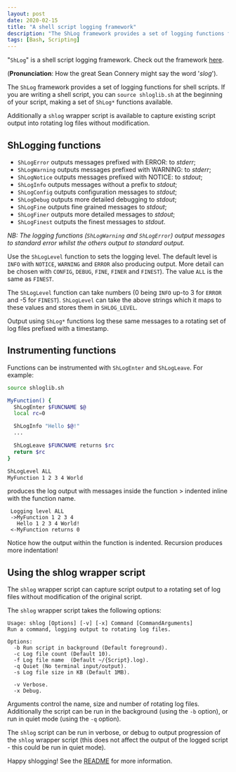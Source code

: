```yaml
---
layout: post
date: 2020-02-15
title: "A shell script logging framework"
description: "The ShLog framework provides a set of logging functions for shell scripts and a wrapper for running existing scripts."
tags: [Bash, Scripting]
---
```

"`ShLog`" is a shell script logging framework. Check out the framework [here](https://github.com/jsware/shlog).

(**Pronunciation**: How the great Sean Connery might say the word '*slog*').

The `ShLog` framework provides a set of logging functions for shell scripts. If you are writing a shell script, you can `source shloglib.sh` at the beginning of your script, making a set of `ShLog*` functions available.

Additionally a `shlog` wrapper script is available to capture existing script output into rotating log files without modification.

## ShLogging functions

* `ShLogError` outputs messages prefixed with ERROR: to *stderr*;
* `ShLogWarning` outputs messages prefixed with WARNING: to *stderr*;
* `ShLogNotice` outputs messages prefixed with NOTICE: to *stdout*;
* `ShLogInfo` outputs messages without a prefix to *stdout*;
* `ShLogConfig` outputs configuration messages to *stdout*;
* `ShLogDebug` outputs more detailed debugging to *stdout*;
* `ShLogFine` outputs fine grained messages to *stdout*;
* `ShLogFiner` outputs more detailed messages to *stdout*;
* `ShLogFinest` outputs the finest messages to *stdout*.

*NB: The logging functions (`ShLogWarning` and `ShLogError`) output messages to standard error whilst the others output to standard output.*

Use the `ShLogLevel` function to sets the logging level. The default level is `INFO` with `NOTICE`, `WARNING` and `ERROR` also producing output. More detail can be chosen with `CONFIG`, `DEBUG`, `FINE`, `FINER` and `FINEST`). The value `ALL` is the same as `FINEST`.

The `ShLogLevel` function can take numbers (0 being `INFO` up-to 3 for `ERROR` and -5 for `FINEST`). `ShLogLevel` can take the above strings which it maps to these values and stores them in `SHLOG_LEVEL`.

Output using `ShLog*` functions log these same messages to a rotating set of log files prefixed with a timestamp.

## Instrumenting functions

Functions can be instrumented with `ShLogEnter` and `ShLogLeave`. For example:

```sh
source shloglib.sh

MyFunction() {
  ShLogEnter $FUNCNAME $@
  local rc=0

  ShLogInfo "Hello $@!"
  ...

  ShLogLeave $FUNCNAME returns $rc
  return $rc
}

ShLogLevel ALL
MyFunction 1 2 3 4 World
```
produces the log output with messages inside the function > indented inline with the function name.

```
 Logging level ALL
 ->MyFunction 1 2 3 4
   Hello 1 2 3 4 World!
 <-MyFunction returns 0
```

Notice how the output within the function is indented. Recursion produces more indentation!

## Using the shlog wrapper script
The `shlog` wrapper script can capture script output to a rotating set of log files without modification of the original script.

The `shlog` wrapper script takes the following options:
```
Usage: shlog [Options] [-v] [-x] Command [CommandArguments]
Run a command, logging output to rotating log files.

Options:
  -b Run script in background (Default foreground).
  -c Log file count (Default 10).
  -f Log file name  (Default ~/{Script}.log).
  -q Quiet (No terminal input/output).
  -s Log file size in KB (Default 1MB).

  -v Verbose.
  -x Debug.
```
Arguments control the name, size and number of rotating log files. Additionally the script can be run in the background (using the `-b` option), or run in quiet mode (using the `-q` option).

The `shlog` script can be run in verbose, or debug to output progression of the `shlog` wrapper script (this does not affect the output of the logged script - this could be run in quiet mode).

Happy shlogging! See the [README](https://github.com/jsware/shlog/blob/master/README.md) for more information.

